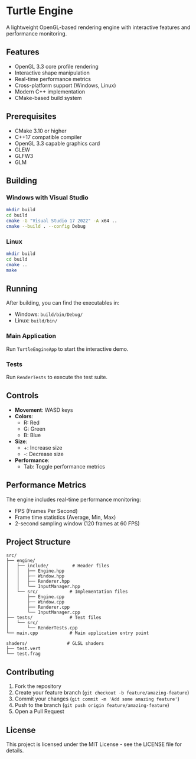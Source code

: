 # Turtle Engine

A lightweight OpenGL-based rendering engine with interactive features and performance monitoring.

## Features

- OpenGL 3.3 core profile rendering
- Interactive shape manipulation
- Real-time performance metrics
- Cross-platform support (Windows, Linux)
- Modern C++ implementation
- CMake-based build system

## Prerequisites

- CMake 3.10 or higher
- C++17 compatible compiler
- OpenGL 3.3 capable graphics card
- GLEW
- GLFW3
- GLM

## Building

### Windows with Visual Studio

```bash
mkdir build
cd build
cmake -G "Visual Studio 17 2022" -A x64 ..
cmake --build . --config Debug
```

### Linux

```bash
mkdir build
cd build
cmake ..
make
```

## Running

After building, you can find the executables in:
- Windows: `build/bin/Debug/`
- Linux: `build/bin/`

### Main Application
Run `TurtleEngineApp` to start the interactive demo.

### Tests
Run `RenderTests` to execute the test suite.

## Controls

- **Movement**: WASD keys
- **Colors**: 
  - R: Red
  - G: Green
  - B: Blue
- **Size**: 
  - +: Increase size
  - -: Decrease size
- **Performance**: 
  - Tab: Toggle performance metrics

## Performance Metrics

The engine includes real-time performance monitoring:
- FPS (Frames Per Second)
- Frame time statistics (Average, Min, Max)
- 2-second sampling window (120 frames at 60 FPS)

## Project Structure

```
src/
├── engine/
│   ├── include/         # Header files
│   │   ├── Engine.hpp
│   │   ├── Window.hpp
│   │   ├── Renderer.hpp
│   │   └── InputManager.hpp
│   └── src/            # Implementation files
│       ├── Engine.cpp
│       ├── Window.cpp
│       ├── Renderer.cpp
│       └── InputManager.cpp
├── tests/              # Test files
│   └── src/
│       └── RenderTests.cpp
└── main.cpp            # Main application entry point

shaders/               # GLSL shaders
├── test.vert
└── test.frag
```

## Contributing

1. Fork the repository
2. Create your feature branch (`git checkout -b feature/amazing-feature`)
3. Commit your changes (`git commit -m 'Add some amazing feature'`)
4. Push to the branch (`git push origin feature/amazing-feature`)
5. Open a Pull Request

## License

This project is licensed under the MIT License - see the LICENSE file for details. 